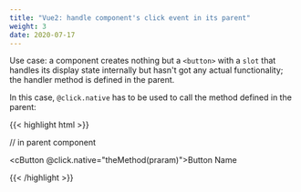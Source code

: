 ```yaml
---
title: "Vue2: handle component's click event in its parent"
weight: 3
date: 2020-07-17
---
```


Use case: a component creates nothing but a `<button>` with a `slot` that handles its display state internally but hasn't got any actual functionality; the handler method is defined in the parent.

In this case, `@click.native` has to be used to call the method defined in the parent:

{{< highlight html >}}

// in parent component

<cButton @click.native="theMethod(praram)">Button Name</cButton>

{{< /highlight >}}